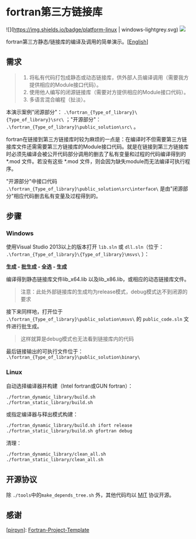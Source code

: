 # fortran第三方链接库

 ![](https://img.shields.io/badge/platform-linux | windows-lightgrey.svg) ![](https://img.shields.io/badge/license-MIT-blue.svg)

fortran第三方静态/链接库的编译及调用的简单演示。[[English](./README.md)]



## 需求

> 1. 将私有代码打包成静态或动态链接库，供外部人员编译调用（需要我方提供相应的Module接口代码）。
> 2. 使用他人编写的闭源链接库（需要对方提供相应的Module接口代码）。
> 3. 多语言混合编程（扯淡）。

本演示案例"闭源部分"： `.\fortran_{Type_of_library}\{Type_of_library}\src\` ；"开源部分"：  `.\fortran_{Type_of_library}\public_solution\src\` 。

fortran在链接到第三方链接库时较为麻烦的一点是：在编译时不但需要第三方链接库文件还需需要第三方链接库的Module接口代码。就是在链接到第三方链接库时必须先编译会被公开代码部分调用的删去了私有变量和过程的代码编译得到的 *.mod 文件。若没有这些 *.mod 文件，则会因为缺失module而无法编译可执行程序。

"开源部分"中接口代码 `.\fortran_{Type_of_library}\public_solution\src\interface\` 是由"闭源部分"相应代码删去私有变量及过程得到的。



## 步骤

### Windows

使用Visual Studio 2013以上的版本打开 `lib.sln` 或 `dll.sln`（位于： `.\fortran_{Type_of_library}\{Type_of_library}\msvs\` ）：

**生成 - 批生成 - 全选 - 生成**

编译得到静态链接库文件lib_x64.lib 以及lib_x86.lib，或相应的动态链接库文件。

> 注意：此处外部链接库的生成均为release模式，debug模式达不到闭源的要求

接下来同样地，打开位于 `.\fortran_{Type_of_library}\public_solution\msvs\` 的 `public_code.sln` 文件进行批生成。

> 这样就算是debug模式也无法看到链接库内的代码

最后链接输出的可执行文件位于： `.\fortran_{Type_of_library}\public_solution\binary\`

### Linux

自动选择编译器并构建（Intel fortran或GUN fortran）：

```bash
./fortran_dynamic_library/build.sh
./fortran_static_library/build.sh
```

或指定编译器与释出模式构建：

```bash
./fortran_dynamic_library/build.sh ifort release
./fortran_static_library/build.sh gfortran debug
```

清理：

```bash
./fortran_dynamic_library/clean_all.sh
./fortran_static_library/clean_all.sh
```



## 开源协议

除 `./tools`中的`make_depends_tree.sh` 外，其他代码均以 [MIT](./LICENSE) 协议开源。



## 感谢

[[pirpyn](https://github.com/pirpyn)]:  [Fortran-Project-Template](https://github.com/pirpyn/Fortran-Project-Template)

